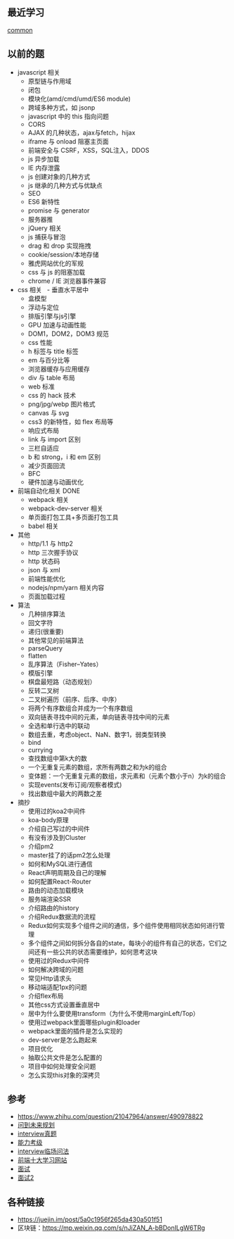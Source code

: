 ## 最近学习
[common](./src/common.md)

## 以前的题

- javascript 相关
    - 原型链与作用域
    - 闭包
    - 模块化(amd/cmd/umd/ES6 module)
    - 跨域多种方式，如 jsonp
    - javascript 中的 this 指向问题
    - CORS
    - AJAX 的几种状态，ajax与fetch，hijax
    - iframe 与 onload 阻塞主页面
    - 前端安全与 CSRF，XSS，SQL注入，DDOS
    - js 异步加载
    - IE 内存泄露
    - js 创建对象的几种方式
    - js 继承的几种方式与优缺点
    - SEO
    - ES6 新特性
    - promise 与 generator
    - 服务器推
    - jQuery 相关
    - js 捕获与冒泡
    - drag 和 drop 实现拖拽
    - cookie/session/本地存储
    - 雅虎网站优化的军规
    - css 与 js 的阻塞加载
    - chrome / IE 浏览器事件兼容
- css 相关
    - 垂直水平居中
    - 盒模型
    - 浮动与定位
    - 排版引擎与js引擎
    - GPU 加速与动画性能
    - DOM1，DOM2，DOM3 规范
    - css 性能
    - h 标签与 title 标签
    - em 与百分比等
    - 浏览器缓存与应用缓存
    - div 与 table 布局
    - web 标准
    - css 的 hack 技术
    - png/jpg/webp 图片格式
    - canvas 与 svg
    - css3 的新特性，如 flex 布局等
    - 响应式布局
    - link 与 import 区别
    - 三栏自适应
    - b 和 strong，i 和 em 区别
    - 减少页面回流
    - BFC
    - 硬件加速与动画优化
- 前端自动化相关 DONE
    - webpack 相关
    - webpack-dev-server 相关
    - 单页面打包工具+多页面打包工具
    - babel 相关
- 其他
    - http/1.1 与 http2
    - http 三次握手协议
    - http 状态码
    - json 与 xml
    - 前端性能优化
    - nodejs/npm/yarn 相关内容
    - 页面加载过程
- 算法
    - 几种排序算法
    - 回文字符
    - 递归(很重要)
    - 其他常见的前端算法
    - parseQuery
    - flatten
    - 乱序算法（Fisher–Yates）
    - 模版引擎
    - 棋盘最短路（动态规划）
    - 反转二叉树
    - 二叉树遍历（前序、后序、中序）
    - 将两个有序数组合并成为一个有序数组
    - 双向链表寻找中间的元素，单向链表寻找中间的元素
    - 全选和单行选中的联动
    - 数组去重，考虑object、NaN、数字1，弱类型转换
    - bind
    - currying
    - 查找数组中第k大的数
    - 一个无重复元素的数组，求所有两数之和为k的组合
    - 变体题：一个无重复元素的数组，求元素和（元素个数小于n）为k的组合
    - 实现events(发布订阅/观察者模式)
    - 找出数组中最大的两数之差
- 摘抄
    - 使用过的koa2中间件
    - koa-body原理
    - 介绍自己写过的中间件
    - 有没有涉及到Cluster
    - 介绍pm2
    - master挂了的话pm2怎么处理
    - 如何和MySQL进行通信
    - React声明周期及自己的理解
    - 如何配置React-Router
    - 路由的动态加载模块
    - 服务端渲染SSR
    - 介绍路由的history
    - 介绍Redux数据流的流程
    - Redux如何实现多个组件之间的通信，多个组件使用相同状态如何进行管理
    - 多个组件之间如何拆分各自的state，每块小的组件有自己的状态，它们之间还有一些公共的状态需要维护，如何思考这块
    - 使用过的Redux中间件
    - 如何解决跨域的问题
    - 常见Http请求头
    - 移动端适配1px的问题
    - 介绍flex布局
    - 其他css方式设置垂直居中
    - 居中为什么要使用transform（为什么不使用marginLeft/Top）
    - 使用过webpack里面哪些plugin和loader
    - webpack里面的插件是怎么实现的
    - dev-server是怎么跑起来
    - 项目优化
    - 抽取公共文件是怎么配置的
    - 项目中如何处理安全问题
    - 怎么实现this对象的深拷贝

## 参考
- https://www.zhihu.com/question/21047964/answer/490978822
- [问到未来规划](https://www.zhihu.com/question/284937208/answer/451868574)
- [interview真题](https://www.nowcoder.com/)
- [能力考级](https://www.freecodecamp.org/)
- [interview临场问法](https://mp.weixin.qq.com/s/5H_kjt-MoPsAxa4e_oSnkQ?utm_medium=hao.caibaojian.com&utm_source=hao.caibaojian.com)
- [前端十大学习网站](https://segmentfault.com/a/1190000019635097?utm_medium=hao.caibaojian.com&utm_source=hao.caibaojian.com&share_user=1030000000178452)
- [面试](https://github.com/wintercn/blog/issues/8)
- [面试2](https://juejin.im/post/5bbc54a2e51d450e5a7445b4)

## 各种链接
- https://juejin.im/post/5a0c1956f265da430a501f51
- 区块链：https://mp.weixin.qq.com/s/nJiZAN_A-bBDonILgW6TRg